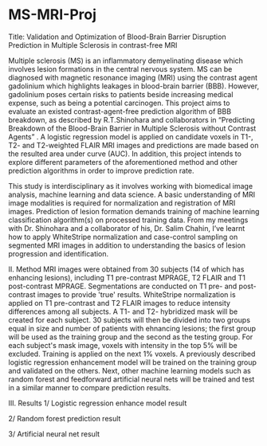 # MS-MRI-Proj

Title: Validation and Optimization of Blood-Brain Barrier Disruption Prediction in Multiple Sclerosis in contrast-free MRI

Multiple sclerosis (MS) is an inflammatory demyelinating disease which involves lesion formations in the central nervous system. MS can be diagnosed with magnetic resonance imaging (MRI) using the contrast agent gadolinium which highlights leakages in blood-brain barrier (BBB). However, gadolinium poses certain risks to patients beside increasing medical expense, such as being a potential carcinogen. This project aims to evaluate an existed contrast-agent-free prediction algorithm of BBB breakdown, as described by R.T.Shinohara and collaborators in “Predicting Breakdown of the Blood-Brain Barrier in Multiple Sclerosis without Contrast Agents” . A logistic regression model is applied on candidate voxels in T1-, T2- and T2-weighted FLAIR MRI images and predictions are made based on the resulted area under curve (AUC). In addition, this project intends to explore different parameters of the aforementioned method and other prediction algorithms in order to improve prediction rate.

This study is interdisciplinary as it involves working with biomedical image analysis, machine learning and data science. A basic understanding of MRI image modalities is required for normalization and registration of MRI images. Prediction of lesion formation demands training of machine learning classification algorithm(s) on processed training data. From my meetings with Dr. Shinohara and a collaborator of his, Dr. Salim Chahin, I’ve learnt how to apply WhiteStripe normalization and case-control sampling on segmented MRI images in addition to understanding the basics of lesion progression and identification.

II. Method
MRI images were obtained from 30 subjects (14 of which has enhancing lesions), including T1 pre-contrast MPRAGE, T2 FLAIR and T1 post-contrast MPRAGE. Segmentations are conducted on T1 pre- and post-contrast images to provide 'true' results. WhiteStripe normalization is applied on T1 pre-contrast and T2 FLAIR images to reduce intensity differences among all subjects. A T1- and T2- hybridized mask will be created for each subject. 30 subjects will then be divided into two groups equal in size and number of patients with ehnancing lesions; the first group will be used as the training group and the second as the testing group. For each subject's mask image, voxels with intensity in the top 5% will be excluded. Training is applied on the next 1% voxels. A previously described logistic regression enhancement model will be trained on the training group and validated on the others. Next, other machine learning models such as random forest and feedforward artificial neural nets will be trained and test in a similar manner to compare prediction results.

III. Results
1/ Logistic regression enhance model result

2/ Random forest prediction result

3/ Artificial neural net result
